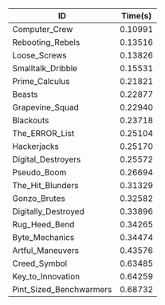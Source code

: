 |ID|Time(s)|
|-|-|
|Computer_Crew|0.10991|
|Rebooting_Rebels|0.13516|
|Loose_Screws|0.13826|
|Smalltalk_Dribble|0.15531|
|Prime_Calculus|0.21821|
|Beasts|0.22877|
|Grapevine_Squad|0.22940|
|Blackouts|0.23718|
|The_ERROR_List|0.25104|
|Hackerjacks|0.25170|
|Digital_Destroyers|0.25572|
|Pseudo_Boom|0.26694|
|The_Hit_Blunders|0.31329|
|Gonzo_Brutes|0.32582|
|Digitally_Destroyed|0.33896|
|Rug_Heed_Bend|0.34265|
|Byte_Mechanics|0.34474|
|Artful_Maneuvers|0.43576|
|Creed_Symbol|0.63485|
|Key_to_Innovation|0.64259|
|Pint_Sized_Benchwarmers|0.68732|
